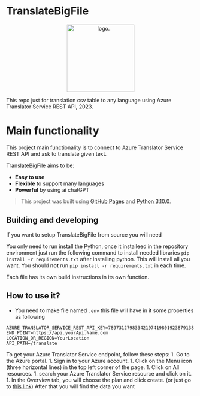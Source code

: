 # TranslateBigFile

<p align="center">
    <img width="180" src="https://icons.iconarchive.com/icons/marcus-roberto/google-play/512/Google-Translate-icon.png" alt="logo.">
</p>
<p align="center">

This repo just for translation csv table to any language using Azure Translator Service REST API, 2023.

# Main functionality

This project main functionality is to connect to Azure Translator Service REST API and ask to translate given text.

TranslateBigFile aims to be:

- **Easy to use**
- **Flexible** to support many languages
- **Powerful** by using ai chatGPT

> This project was built using [GitHub Pages](https://pages.github.com/) and [Python 3.10.0](https://www.python.org/downloads/release/python-3100/).

## Building and developing

If you want to setup TranslateBigFile from source you will need

You only need to run install the Python, once it installeed in the repository environment just run the following command to install needed libraries `pip install -r requirements.txt` after installing python. This will install all you want. You should **not** run `pip install -r requirements.txt` in each time.

Each file has its own build instructions in its own function.

## How to use it?
- You need to make file named `.env` this file will have in it some properties as following
 ``` .env
 AZURE_TRANSLATOR_SERVICE_REST_API_KEY=78973127983342197419801923879138
 END_POINT=https://api.yourApi.Name.com
 LOCATION_OR_REGION=YourLocation
 API_PATH=/translate
 ```
 To get your Azure Translator Service endpoint, follow these steps:
    1. Go to the Azure portal.
    1. Sign in to your Azure account.
    1. Click on the Menu icon (three horizontal lines) in the top left corner of the page.
    1. Click on All resources.
    1. search your Azure Translator Service resource and click on it.
    1. In the Overview tab, you will choose the plan and click create. (or just go to [this link](https://portal.azure.com/?quickstart=true#view/Microsoft_Azure_Marketplace/GalleryItemDetailsBladeNopdl/id/Microsoft.CognitiveServicesTextTranslation/selectionMode~/false/resourceGroupId//resourceGroupLocation//dontDiscardJourney~/false/selectedMenuId/home/launchingContext~/%7B%22galleryItemId%22%3A%22Microsoft.CognitiveServicesTextTranslation))
 After that you will find the data you want